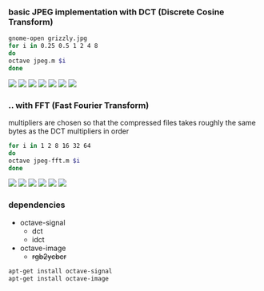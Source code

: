 ### basic JPEG implementation with DCT (Discrete Cosine Transform)
```sh
gnome-open grizzly.jpg
for i in 0.25 0.5 1 2 4 8
do
octave jpeg.m $i
done
```
![](grizzly.jpg)
![](grizzly_jpeg_0.25.jpg)
![](grizzly_jpeg_0.50.jpg)
![](grizzly_jpeg_1.00.jpg)
![](grizzly_jpeg_2.00.jpg)
![](grizzly_jpeg_4.00.jpg)
![](grizzly_jpeg_8.00.jpg)

### .. with FFT (Fast Fourier Transform)
multipliers are chosen so that the compressed files takes roughly the same bytes as the DCT multipliers in order
```sh
for i in 1 2 8 16 32 64
do
octave jpeg-fft.m $i
done
```
![](grizzly_jpeg_fft_1.00.jpg)
![](grizzly_jpeg_fft_2.00.jpg)
![](grizzly_jpeg_fft_8.00.jpg)
![](grizzly_jpeg_fft_16.00.jpg)
![](grizzly_jpeg_fft_32.00.jpg)
![](grizzly_jpeg_fft_64.00.jpg)

### dependencies
* octave-signal
  * dct
  * idct
* octave-image
  * ~~rgb2ycbcr~~
```sh
apt-get install octave-signal
apt-get install octave-image
```
